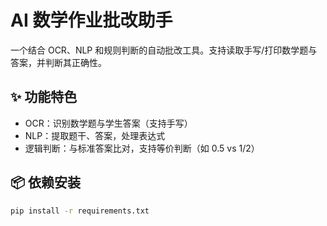 # AI 数学作业批改助手

一个结合 OCR、NLP 和规则判断的自动批改工具。支持读取手写/打印数学题与答案，并判断其正确性。

## ✨ 功能特色

- OCR：识别数学题与学生答案（支持手写）
- NLP：提取题干、答案，处理表达式
- 逻辑判断：与标准答案比对，支持等价判断（如 0.5 vs 1/2）

## 📦 依赖安装

```bash
pip install -r requirements.txt
